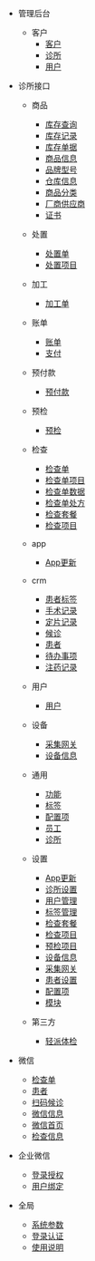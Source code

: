 - 管理后台
    - 客户
        - [客户](/管理/客户.md)
        - [诊所](/管理/诊所.md)
        - [用户](/管理/用户.md)
- 诊所接口      
    - 商品
      - [库存查询](/诊所/商品/库存查询.md)
      - [库存记录](/诊所/商品/库存记录.md)
      - [库存单据](/诊所/商品/库存单据.md)
      - [商品信息](/诊所/商品/商品信息.md)
      - [品牌型号](/诊所/商品/品牌型号.md)
      - [仓库信息](/诊所/商品/仓库信息.md)
      - [商品分类](/诊所/商品/商品分类.md)
      - [厂商供应商](/诊所/商品/厂商供应商.md)
      - [证书](/诊所/商品/证书.md)

    - 处置
      - [处置单](/诊所/处置/处置单.md)
      - [处置项目](/诊所/处置/处置项目.md)
      
    - 加工
      - [加工单](/诊所/加工/加工单.md)

    - 账单
      - [账单](/诊所/账单/账单.md)
      - [支付](/诊所/账单/支付.md)

    - 预付款
      - [预付款](/诊所/预付款/预付款.md)
      
    - 预检
      - [预检](/诊所/预检/预检.md)

    - 检查
        - [检查单](/诊所/检查/检查单.md)
        - [检查单项目](/诊所/检查/检查单项目.md)
        - [检查单数据](/诊所/检查/检查单数据.md)     
        - [检查单处方](/诊所/检查/检查单处方.md)
        - [检查套餐](/诊所/检查/检查套餐.md)
        - [检查项目](/诊所/检查/检查项目.md)
      
    - app
        - [App更新](/诊所/app/app更新.md)
      
    - crm
        - [患者标签](/诊所/crm/患者标签.md)
        - [手术记录](/诊所/crm/手术记录.md)
        - [定片记录](/诊所/crm/定片记录.md)
        - [候诊](/诊所/crm/候诊.md)
        - [患者](/诊所/crm/患者.md)
        - [待办事项](/诊所/crm/待办事项.md)
        - [注药记录](/诊所/crm/注药记录.md)
      
    - 用户
        - [用户](/诊所/用户/用户.md)
  
    - 设备
        - [采集网关](/诊所/设备/采集网关.md)
        - [设备信息](/诊所/设备/设备信息.md)
     
    - 通用
        - [功能](/诊所/通用/功能.md)
        - [标签](/诊所/通用/标签.md)
        - [配置项](/诊所/通用/配置项.md)
        - [员工](/诊所/通用/员工.md)
        - [诊所](/诊所/通用/诊所.md)
      
    - 设置      
      - [App更新](/诊所/设置/app更新.md)
      - [诊所设置](/诊所/设置/诊所设置.md)
      - [用户管理](/诊所/设置/用户管理.md)
      - [标签管理](/诊所/设置/标签管理.md)
      - [检查套餐](/诊所/设置/检查套餐.md)
      - [检查项目](/诊所/设置/检查项目.md)
      - [预检项目](/诊所/设置/预检项目.md)
      - [设备信息](/诊所/设置/设备信息.md)
      - [采集网关](/诊所/设置/采集网关.md)
      - [患者设置](/诊所/设置/患者设置.md)
      - [配置项](/诊所/设置/配置项.md)
      - [模块](/诊所/设置/模块管理.md)
      
    - 第三方
      - [轻派体检](/诊所/第三方/轻派体检.md)
      
- 微信
    - [检查单](/微信/检查单.md)
    - [患者](/微信/患者.md)
    - [扫码候诊](/微信/扫码候诊.md)
    - [微信信息](/微信/微信信息.md)
    - [微信首页](/微信/微信首页.md)
    - [检查信息](/微信/检查信息.md)

- 企业微信
    - [登录授权](/企业微信/登录授权.md)
    - [用户绑定](/企业微信/用户绑定.md)
    
- 全局
    - [系统参数](/全局/系统参数.md)
    - [登录认证](/全局/登录认证.md)
    - [使用说明](/全局/使用说明.md)
